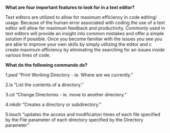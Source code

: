 **What are four important features to look for in a text editor?**

Text editors are utilized to allow for maximum efficiency in code editing/ usage. Because of the human error associated with coding the use of a text editor will allow for maximum feedback and productivity. Commonly used in text editors will provide an insight into common mistakes and offer a simple solution if possible. Once you become familiar with the issues you see you are able to improve your own skills by simply utilizing the editor and c create maximum efficiency by eliminating the searching for an issues inside various lines of code. 

**What do the following commands do?**

  1.pwd “Print Working Directory - ie. Where are we currently.”
  
  2.ls “List the contents of a directory.”
  
  3.cd “Change Directories - ie. move to another directory.”
  
  4.mkdir “Creates a directory or subdirectory.”
  
  5.touch “updates the access and modification times of each file specified by the File parameter of each directory specified by the Directory parameter”
